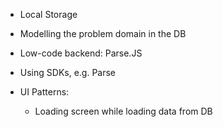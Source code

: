 - Local Storage

- Modelling the problem domain in the DB

- Low-code backend: Parse.JS 
- Using SDKs, e.g. Parse

- UI Patterns:
	- Loading screen while loading data from DB 



